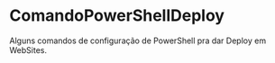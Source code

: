 # ComandoPowerShellDeploy

Alguns comandos de configuração de PowerShell pra dar Deploy em WebSites.
